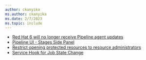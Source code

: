 ```yaml
---
author: ckanyika
ms.author: ckanyika
ms.date: 2/7/2023
ms.topic: include
---
```


- [Red Hat 6 will no longer receive Pipeline agent updates](#red-hat-six-will-no-longer-receive-pipeline-agent-updates)
- [Pipeline UI - Stages Side Panel](#pipeline-ui-stages-side-panel)
- [Restrict opening protected resources to resource administrators](#restrict-opening-protected-resources-to-resource-administrators)
- [Service Hook for Job State Change](#service-hook-for-job-state-change)